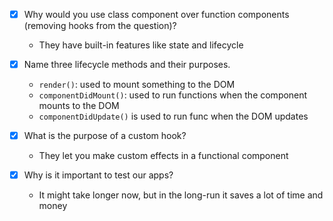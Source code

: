 - [x] Why would you use class component over function components (removing hooks from the question)?

   * They have built-in features like state and lifecycle

- [x] Name three lifecycle methods and their purposes.

   * `render()`: used to mount something to the DOM 
   * `componentDidMount()`: used to run functions when the component mounts to the DOM
   * `componentDidUpdate()` is used to run func when the DOM updates

- [x] What is the purpose of a custom hook?

   * They let you make custom effects in a functional component 

- [x] Why is it important to test our apps?

   * It might take longer now, but in the long-run it saves a lot of time and money
